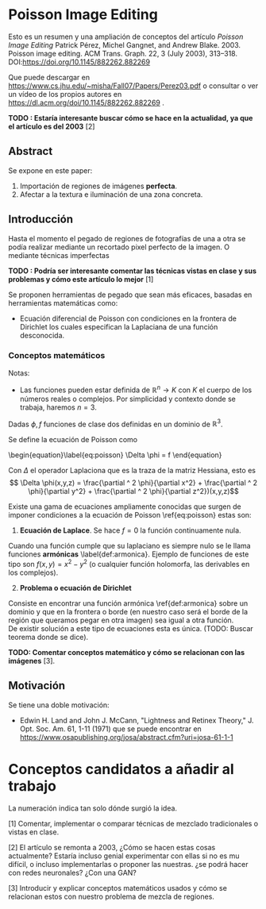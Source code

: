 # Poisson Image Editing   

Esto es un resumen y una ampliación de conceptos del artículo *Poisson Image Editing* 
Patrick Pérez, Michel Gangnet, and Andrew Blake. 2003. Poisson image editing. ACM Trans. Graph. 22, 3 (July 2003), 313–318. DOI:https://doi.org/10.1145/882262.882269

Que puede  descargar en  https://www.cs.jhu.edu/~misha/Fall07/Papers/Perez03.pdf  o consultar o ver un vídeo de los propios autores en 
https://dl.acm.org/doi/10.1145/882262.882269 . 

**TODO : Estaría interesante buscar cómo se hace en la actualidad, ya que el artículo es del 2003** [2]


## Abstract   

Se expone en este paper: 
1. Importación de regiones de imágenes **perfecta**. 
2. Afectar a la textura e iluminación de una zona concreta. 

## Introducción 

Hasta el momento el pegado de regiones de fotografías de una a otra se podía realizar mediante un recortado pixel perfecto de la imagen. O mediante técnicas imperfectas

**TODO : Podría ser interesante comentar las técnicas vistas en clase y sus problemas y cómo este artículo lo mejor**  [1]

Se proponen herramientas de pegado que sean más eficaces, basadas en herramientas matemáticas como: 

- Ecuación diferencial de Poisson con condiciones en la frontera de Dirichlet los cuales especifican la Laplaciana de una función desconocida. 

### Conceptos matemáticos   

Notas:
-  Las funciones pueden estar definida de $\mathbb R^n \longrightarrow K$ con $K$ el cuerpo de los números reales o complejos. Por simplicidad y contexto donde se trabaja, haremos $n=3$. 

Dadas $\phi , f$ funciones de clase dos definidas en un dominio de $\mathbb{R}^3$.   

Se define la ecuación de Poisson como 

\begin{equation}\label{eq:poisson}
    \Delta \phi = f
\end{equation}

Con $\Delta$ el operador Laplaciona que es la traza de la matriz Hessiana, esto es 
$$ \Delta \phi(x,y,z) = \frac{\partial ^ 2 \phi}{\partial x^2} + \frac{\partial ^ 2 \phi}{\partial y^2} + \frac{\partial ^ 2 \phi}{\partial z^2})(x,y,z)$$  


Existe una gama de ecuaciones ampliamente conocidas que surgen de imponer condiciones a la ecuación de Poisson \ref{eq:poisson} estas son:   

1. **Ecuación de Laplace**. Se hace $f=0$ la función continuamente nula.   

Cuando una función cumple que su laplaciano es siempre nulo se  le llama funciones **armónicas** \label{def:armonica}. Ejemplo de funciones de este tipo son 
$f(x,y) = x^2 - y^2$ (o cualquier función holomorfa, las derivables en los complejos).  

2. **Problema o ecuación de Dirichlet**   

Consiste en encontrar una función armónica \ref{def:armonica} sobre un dominio y que en la frontera o borde (en nuestro caso será el borde de la región que queramos pegar en otra imagen) sea igual a otra función.   
De existir solución a este tipo de ecuaciones esta es única. (TODO: Buscar teorema donde se dice). 

**TODO: Comentar conceptos matemático y cómo se relacionan con las imágenes** [3].   




## Motivación   

Se tiene una doble motivación:  

-  Edwin H. Land and John J. McCann, "Lightness and Retinex Theory," J. Opt. Soc. Am. 61, 1-11 (1971) que se puede encontrar en https://www.osapublishing.org/josa/abstract.cfm?uri=josa-61-1-1  
  




# Conceptos candidatos a añadir al trabajo   

La numeración indica tan solo dónde surgió la idea. 

[1] Comentar, implementar o comparar técnicas de mezclado tradicionales o vistas en clase. 

[2] El artículo se remonta a 2003, ¿Cómo se hacen estas cosas actualmente? Estaría incluso genial experimentar con ellas si no es mu difícil, o incluso implementarlas o proponer las nuestras. 
¿se podrá hacer con redes neuronales? ¿Con una GAN?   

[3] Introducir y explicar conceptos matemáticos usados y cómo se relacionan estos con nuestro problema de mezcla de regiones. 

